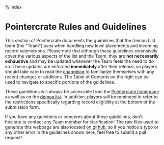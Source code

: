 % index

<div class='panel fade js-scroll-anim' data-anim='fade'>

# Pointercrate Rules and Guidelines

This section of Pointercrate documents the guidelines that the Demon List team (the "Team") uses when handling new level placements and incoming record submissions. Please note that although these guidelines extensively cover the various aspects of the list and the Team, they are **not necessarily exhaustive** and may be updated whenever the Team feels the need to do so. These updates are enforced **immediately** after their release, so players should take care to read the [changelog](/guidelines/#changelog) to familiarize themselves with any recent changes or additions. The Table of Contents on the right can be used to navigate to specific portions of the guidelines. 

These guidelines will always be accessible from the [Pointercrate homepage](/) as well as on the [demon list](/demonlist/). In addition, players will be reminded to refer to the restrictions specifically regarding record eligibility at the bottom of the submission form. 

If you have any questions or concerns about these guidelines, don't hesitate to contact any Team member for clarification! The raw files used to generate this webpage are also located [on github](https://github.com/stadust/demonlist-guidelines), so if you notice a typo or any other error in the guidelines shown here, feel free to submit a pull request!

</div>
